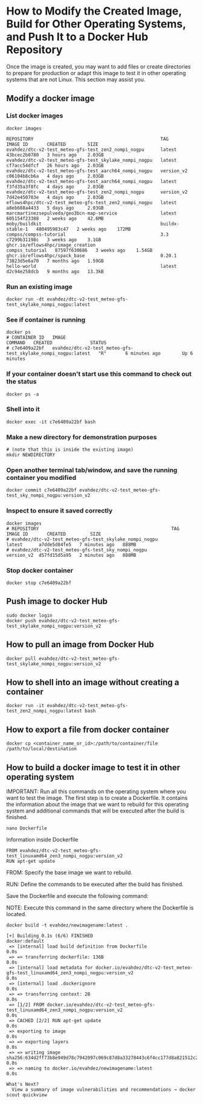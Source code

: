 # How to Modify the Created Image, Build for Other Operating Systems, and Push It to a Docker Hub Repository

Once the image is created, you may want to add files or create directories to prepare for production or adapt this image to test it in other operating systems that are not Linux. This section may assist you.

## Modify a docker image 

### List docker images
```
docker images

REPOSITORY                                               TAG               IMAGE ID       CREATED        SIZE
evahdez/dtc-v2-test_meteo-gfs-test_zen2_nompi_nogpu      latest            43bcec2b0780   3 hours ago    2.03GB
evahdez/dtc-v2-test_meteo-gfs-test_skylake_nompi_nogpu   latest            cf7acc54dfcf   26 hours ago   2.03GB
evahdez/dtc-v2-test_meteo-gfs-test_aarch64_nompi_nogpu   version_v2        c06104b8cb6a   4 days ago     2.03GB
evahdez/dtc-v2-test_meteo-gfs-test_aarch64_nompi_nogpu   latest            f3fd35a3f8fc   4 days ago     2.03GB
evahdez/dtc-v2-test_meteo-gfs-test_zen2_nompi_nogpu      version_v2        7d42e450703e   4 days ago     2.03GB
eflows4hpc/dtc-v2-test_meteo-gfs-test_zen2_nompi_nogpu   latest            a8eb688a4433   5 days ago     2.03GB
marcmartinezsepulveda/geo3bcn-map-service                latest            605154f23388   2 weeks ago    42.6MB
moby/buildkit                                            buildx-stable-1   480495983c47   2 weeks ago    172MB
compss/compss-tutorial                                   3.3               c7299b31198c   3 weeks ago    3.1GB
ghcr.io/eflows4hpc/image_creation                        compss_tutorial   87597f630686   3 weeks ago    1.54GB
ghcr.io/eflows4hpc/spack_base                            0.20.1            73823d5e6a70   7 months ago   1.59GB
hello-world                                              latest            d2c94e258dcb   9 months ago   13.3kB

```
### Run an existing image
```
docker run -dt evahdez/dtc-v2-test_meteo-gfs-test_skylake_nompi_nogpu:latest
```
### See if container is running
```
docker ps
# CONTAINER ID   IMAGE                                                           COMMAND   CREATED              STATUS              
# c7e6409a22bf   evahdez/dtc-v2-test_meteo-gfs-test_skylake_nompi_nogpu:latest   "R"       6 minutes ago        Up 6 minutes
```
### If your container doesn't start use this command to check out the status
```
docker ps -a
```
### Shell into it
```
docker exec -it c7e6409a22bf bash
```
### Make a new directory for demonstration purposes
```
# (note that this is inside the existing image)
mkdir NEWDIRECTORY
```
### Open another terminal tab/window, and save the running container you modified
```
docker commit c7e6409a22bf evahdez/dtc-v2-test_meteo-gfs-test_sky_nompi_nogpu:version_v2
```
### Inspect to ensure it saved correctly
```
docker images
# REPOSITORY                                                 TAG         IMAGE ID       CREATED         SIZE
# evahdez/dtc-v2-test_meteo-gfs-test_skylake_nompi_nogpu         latest      a7dde5d84fe5   7 minutes ago   888MB
# evahdez/dtc-v2-test_meteo-gfs-test_sky_nompi_nogpu         version_v2  d57fd15d5a95   2 minutes ago   888MB
```
### Stop docker container
```
docker stop c7e6409a22bf
```
## Push image to docker Hub
```
sudo docker login
docker push evahdez/dtc-v2-test_meteo-gfs-test_skylake_nompi_nogpu:version_v2
```
## How to pull an image from Docker Hub
```
docker pull evahdez/dtc-v2-test_meteo-gfs-test_skylake_nompi_nogpu:version_v2
```
## How to shell into an image without creating a container
```
docker run -it evahdez/dtc-v2-test_meteo-gfs-test_zen2_nompi_nogpu:latest bash
```
## How to export a file from docker container
```
docker cp <container_name_or_id>:/path/to/container/file /path/to/local/destination
```
## How to build a docker image to test it in other operating system
IMPORTANT: Run all this commands on the operating system where you want to test the image.
The first step is to create a Dockerfile. It contains the information about the image that we want to rebuild for this operating system and additional commands that will be executed after the build is finished.
```
nano Dockerfile
```
Information inside Dockerfile
```
FROM evahdez/dtc-v2-test_meteo-gfs-test_linuxamd64_zen3_nompi_nogpu:version_v2
RUN apt-get update
```
FROM: Specify the base image we want to rebuild.

RUN: Define the commands to be executed after the build has finished.

Save the Dockerfile and execute the following command:

NOTE: Execute this command in the same directory where the Dockerfile is located.
```
docker build -t evahdez/newimagename:latest .

[+] Building 0.1s (6/6) FINISHED                                                                                                                                                               docker:default
 => [internal] load build definition from Dockerfile                                                                                                                                                     0.0s
 => => transferring dockerfile: 136B                                                                                                                                                                     0.0s
 => [internal] load metadata for docker.io/evahdez/dtc-v2-test_meteo-gfs-test_linuxamd64_zen3_nompi_nogpu:version_v2                                                                                     0.0s
 => [internal] load .dockerignore                                                                                                                                                                        0.0s
 => => transferring context: 2B                                                                                                                                                                          0.0s
 => [1/2] FROM docker.io/evahdez/dtc-v2-test_meteo-gfs-test_linuxamd64_zen3_nompi_nogpu:version_v2                                                                                                       0.0s
 => CACHED [2/2] RUN apt-get update                                                                                                                                                                      0.0s
 => exporting to image                                                                                                                                                                                   0.0s
 => => exporting layers                                                                                                                                                                                  0.0s
 => => writing image sha256:634d2ff73b8e949d78c7942097c069c87d8a33278443c6f4cc177d8a821512c2                                                                                                             0.0s
 => => naming to docker.io/evahdez/newimagename:latest                                                                                                                                                   0.0s

What's Next?
  View a summary of image vulnerabilities and recommendations → docker scout quickview

```





